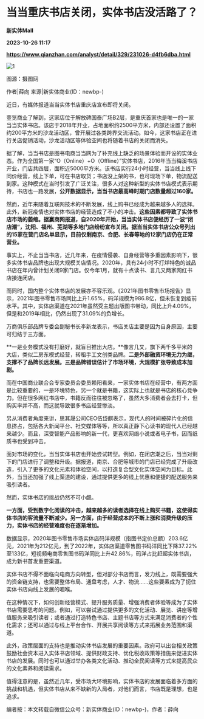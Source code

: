 # 当当重庆书店关闭，实体书店没活路了？
**新实体Mall**

**2023-10-26 11:17**

**https://www.qianzhan.com/analyst/detail/329/231026-d4fb6dba.html**

![1](https://img3.qianzhan.com/news/202310/26/20231026-cc052a2a6d187da6_760x5000.jpg)

图源：摄图网

作者|薛向 来源|新实体商业(ID：newbp-)

近日，有媒体报道当当实体书店重庆店宣布即将关闭。

壹览商业了解到，这家店位于解放碑国泰广场B2层，是重庆首家也是唯一的一家当当实体书店。该店于2018年开业，占地面积约2500平方米，内部还设置了面积约200平方米的沙龙活动区，曾开展过各类跨界交流活动。如今，这家书店正在进行关店促销活动，沙龙活动区等体验空间也将随着书店的关闭而消失。

据了解，当当书店是图书电商当当网为了补充线上缺乏的场景体验而开设的实体业态。作为全国第一家“O（Online）+O（Offline）”实体书店，2016年当当梅溪书店开业，门店共四层，面积近5000平方米。该书店实行24小时经营，当当线上线下同价经营，线上下单，可在书店取货；书店没上架的书，也可现场下单，物流配送到家。这种模式在当时引发了广泛关注，很多人对这种新型的实体书店模式表示期待，书店也一路发展，**公开数据显示，当当书店最高峰时期门店数量超过160家。**

然而，近年来随着互联网技术的不断发展，线上购书已经成为越来越多人的选择。此外，新冠疫情也对实体书店的经营造成了不小的冲击。**这些因素都导致了实体书店市场的萎缩。据赢商网报道，自2020年开始，当当实体书店便经历了一波“闭店潮”，沈阳、福州、芜湖等多地门店纷纷宣布关闭。据当当实体书店公众号列出的15家在营门店名单显示，目前仅剩南京、合肥、长春等地的12家门店仍在正常营业。**

事实上，不止当当书店，近几年来，在疫情侵袭、自身经营等多重因素影响下，很多实体书店品牌也出现大规模关店情况。2020年，具有24小时不打烊特色的诚品书店在年内曾计划关闭9家门店。仅今年1月，就有十点读书、言几又两家网红书店接连闭店。

而同时，国内整个实体书店的发展亦不容乐观。《2021年图书零售市场报告》显示，2021年图书零售市场同比上升1.65%，码洋规模为986.8亿，但未恢复到疫前水平。其中，实体店渠道在2021年虽然受主题出版图书带动，同比上升4.09%，但是和2019年相比，仍然出现了31.09%的负增长。

万商俱乐部品牌专委会副秘书长李新龙表示，书店关店主要是因为自身原因，主要可归结于三方面。

**一是业务模式没有打磨好，就盲目推出大店。**像言几又，旗下两千多平米的大店，类似二房东模式经营，转租手工文创类品牌。**二是外部融资环境无力为继，支撑不了品牌长远发展。三是品牌错误估计了市场环境，大规模扩张导致成本加剧。**

而在中国商业联合会专家委员会委员赖阳看来，一家实体书店在经营中，有两方面是比较重要的，一是环境特色，另一个就是书籍，这实际上也就是书店的核心竞争力。但在很多网红书店中，书籍反而往往被忽略了，虽然大多消费者会去打卡，但购买率并不高，而这就导致很多书店经营惨淡。

另从消费者角度来讲，思其晟公司CEO伍岱麒表示，现代人的时间被碎片化的信息挤占，包括各大新闻平台、社交媒体等等，所以真正静下心读书的现代人已经越来越少。而且，深受智能产品影响的新一代，更喜欢网络小说或者电子书，因而纸质书也受到冲击。

面对市场的变化，当当实体书店也开始尝试转型。例如，在闭店潮之后，当当对剩下的门店进行了调整和升级。据报道，南京、合肥等城市的门店已经完成了升级改造，引入了更多的文化元素和体验空间，以打造复合型文化实体空间为目标。此外，当当还加强了线上渠道的建设，通过提供更多的线上优惠和便捷的配送服务来吸引读者。

然而，实体书店的挑战仍然不可小觑。

**一方面，受到数字化阅读的冲击，越来越多的读者选择在线上购买书籍，这使得实体书店的客流量不断减少。另一方面，由于经营成本的不断上涨和消费升级的压力，实体书店的经营难度也在逐渐增加。**

数据显示，2020年图书零售市场实体店码洋规模（指图书定价总额）203.6亿元，2021年为212亿元，到了2022年，实体店渠道零售图书码洋同比下降37.22%至133亿，短视频电商零售图书码洋同比上升42.86%，码洋占比赶超实体书店，成为新书首发重要渠道。

实体书店不得不面临向电商方向转型，但对部分书店而言，发力线上，既需要强大的资金链支持，也需要整体布局、通盘考虑，人才、物流……这些要素成为了扼住实体书店向线上发展的咽喉。

在这种情况下，如何创新经营模式、提升服务质量、增强消费者体验等成为了实体书店需要思考的问题。例如，可以尝试通过提供更多的文化活动、展览、讲座等增值服务来吸引读者；或者通过打造特色书店、主题书店等方式来满足消费者的个性化需求；还可以通过与线上平台合作、开展共享阅读等方式来拓展业务范围和渠道。

此外，政策层面的支持也是推动实体书店发展的重要因素。政府可以出台相关政策鼓励社会资本进入实体书店领域、提供财政支持、优化税收政策等措施来促进实体书店的发展。同时也可以通过举办各类文化活动、推动全民阅读等方式来提高民众的文化素养和阅读需求。

值得注意的是，虽然近几年，受市场大环境影响，实体书店的发展面临着多方面的挑战和机遇，但实体书店从来不缺新的入局者，对他们而言，书店既是理想，也是追求。

编者按：本文转载自微信公众号：新实体商业(ID：newbp-)，作者：薛向